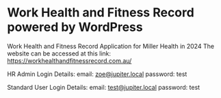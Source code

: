 # Work Health and Fitness Record powered by WordPress
Work Health and Fitness Record Application for Miller Health in 2024
The website can be accessed at this link: https://workhealthandfitnessrecord.com.au/



HR Admin Login Details:
email: zoe@jupiter.local
password: test

Standard User Login Details:
email: test@jupiter.local
password: test
